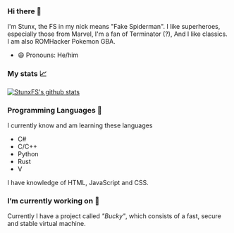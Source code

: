 ### Hi there 👋

<!--
**StunxFS/StunxFS** is a ✨ _special_ ✨ repository because its `README.md` (this file) appears on your GitHub profile.

Here are some ideas to get you started:

- 🔭 I’m currently working on ...
- 🌱 I’m currently learning ...
- 👯 I’m looking to collaborate on ...
- 🤔 I’m looking for help with ...
- 💬 Ask me about ...
- 📫 How to reach me: ...
- 😄 Pronouns: ...
- ⚡ Fun fact: ...
-->

I'm Stunx, the FS in my nick means "Fake Spiderman". I like superheroes, especially those from Marvel, I'm a fan of Terminator (?), And I like classics. I am also ROMHacker Pokemon GBA.

* 😄 Pronouns: He/him

### My stats :chart_with_upwards_trend:
[![StunxFS's github stats](https://github-readme-stats.vercel.app/api?username=StunxFS)](https://github.com/anuraghazra/github-readme-stats)

### Programming Languages :rice_scene:

I currently know and am learning these languages
* C#
* C/C++
* Python
* Rust
* V

I have knowledge of HTML, JavaScript and CSS.

### I’m currently working on 🔭
Currently I have a project called *"Bucky"*, which consists of a fast, secure and stable virtual machine.
